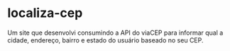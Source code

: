 # localiza-cep
Um site que desenvolvi consumindo a API do viaCEP para informar qual a cidade, endereço, bairro e estado do usuário baseado no seu CEP.
